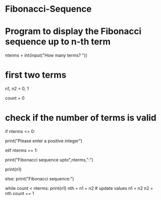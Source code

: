 # Fibonacci-Sequence
# Program to display the Fibonacci sequence up to n-th term

nterms = int(input("How many terms? "))

# first two terms

n1, n2 = 0, 1

count = 0

# check if the number of terms is valid

if nterms <= 0:

   print("Please enter a positive integer")
   
elif nterms == 1:

   print("Fibonacci sequence upto",nterms,":")
   
   print(n1)
   
else:
   print("Fibonacci sequence:")
   
   while count < nterms:
       print(n1)
       nth = n1 + n2
       # update values
       n1 = n2
       n2 = nth
       count += 1
